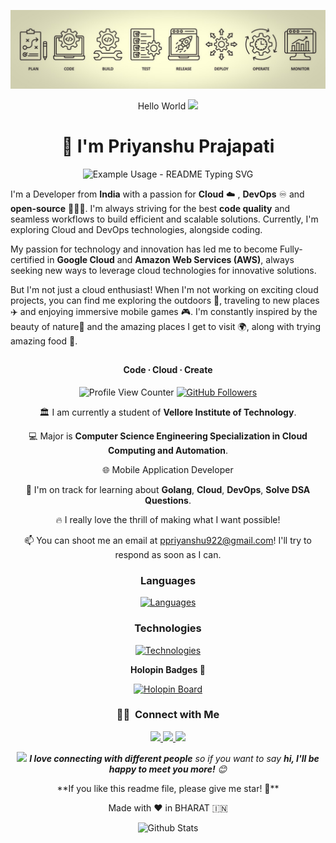 <!-- README FILE CODE -->  


<!-- SPINNING EARTH GIF -->

<p align="center">
  <img src="https://github.com/Neeexxxx/Neeexxxx/blob/main/Priyanshu-cover.jpg" alt="MastHead" />
</p>

<p align="center">Hello World <img src="https://github.com/TheDudeThatCode/TheDudeThatCode/blob/master/Assets/Earth.gif" width="14px"></p>

<h1 align="center">👋 I'm Priyanshu Prajapati</h1>

<p align="center">
  <img src="https://readme-typing-svg.demolab.com/?lines=I'm+Cloud+Enthusiast! 🚀;and+Google+Cloud+Facilitator ⚡&font=Fira%20Code&center=true&width=380&height=50&duration=4000&pause=1000" alt="Example Usage - README Typing SVG">
</p> 

I'm a Developer from **India** with a passion for **Cloud** ☁️ , **DevOps** ♾️ and **open-source** 🧑🏻‍💻. I'm always striving for the best **code quality** and seamless workflows to build efficient and scalable solutions. Currently, I'm exploring Cloud and DevOps technologies, alongside coding. 

My passion for technology and innovation has led me to become Fully-certified in **Google Cloud** and **Amazon Web Services (AWS)**, always seeking new ways to leverage cloud technologies for innovative solutions.

But I'm not just a cloud enthusiast! When I'm not working on exciting cloud projects, you can find me exploring the outdoors 🌿, traveling to new places ✈️ and enjoying immersive mobile games 🎮. I'm constantly inspired by the beauty of nature🌄 and the amazing places I get to visit 🌍, along with trying amazing food 🍲.

##

<h4 align="center">Code ∙ Cloud ∙ Create</h4>

<p align="center">
  <img src="https://komarev.com/ghpvc/?username=Neeexxxx" alt="Profile View Counter" />
  <a href="https://github.com/Neeexxxx">
    <img src="https://img.shields.io/github/followers/Neeexxxx?label=Follow&style=social" alt="GitHub Followers" />
  </a>
</p>

<div align="center">
 
  🏛️ I am currently a student of <b>Vellore Institute of Technology</b>.<br>
 
  💻 Major is <b>Computer Science Engineering Specialization in Cloud Computing and Automation</b>.<br>
  
  🌐 Mobile Application Developer<br>
  

  🚀 I'm on track for learning about <b>Golang</b>, <b>Cloud</b>, <b>DevOps</b>, <b>Solve DSA Questions</b>.<br>
  
  🔥 I really love the thrill of making what I want possible!<br>
  
  📫 You can shoot me an email at ppriyanshu922@gmail.com! I'll try to respond as soon as I can.
</div>

### <p align="center">Languages</p>

<p align="center">
  <a href="https://skillicons.dev">
    <img src="https://skillicons.dev/icons?i=c,cpp,python,golang,javascript,html,css,mysql,dart,swift" alt="Languages" />
  </a>
</p>

### <p align="center">Technologies</p>

<p align="center">
  <a href="https://skillicons.dev">
    <img src="https://skillicons.dev/icons?i=docker,aws,googlecloud,flutter,git,github,githubactions,firebase,mongodb,supabase,vercel" alt="Technologies" />
  </a>
</p>


<!-- <div style="display: flex; justify-content: center; margin-left: 50px;">
  <a href="https://stats.dooboo.io">
    <img src="https://stats.dooboo.io/api/github-trophies?login=yazdanhaider" width="700" />
  </a>
</div> -->

<p align="center"><strong>Holopin Badges 🎯</strong></p>

 <p align="center">
  <a href="https://holopin.me/priyanshu5">
    <img src="https://holopin.me/priyanshu5" alt="Holopin Board" />
  </a>
</p>

### <p align="center">🤝🏻 &nbsp;Connect with Me</p>

<p align="center">
  <a href="https://www.linkedin.com/in/priyanshhuu/">
    <img src="https://img.shields.io/badge/-Priyanshu%20Prajapati-0077B5?style=flat&logo=Linkedin&logoColor=white" />
  </a>
  <a href="mailto:ppriyanshu922@gmail.com">
    <img src="https://img.shields.io/badge/-ppriyanshu922@gmail.com-D14836?style=flat&logo=Gmail&logoColor=white" />
  </a>
  <a href="https://www.instagram.com/prriyyanshuu/?next=%2F">
    <img src="https://img.shields.io/badge/-@ig.priyanshu-E4405F?style=flat&logo=Instagram&logoColor=white" />
  </a>
</p>

<p align="center"><img src="https://media.giphy.com/media/LnQjpWaON8nhr21vNW/giphy.gif" width="60"> <em><b>I love connecting with different people</b> so if you want to say <b>hi, I'll be happy to meet you more!</b> 😊</em></p>

<p align="center"> **If you like this readme file, please give me star! 🌟**</p>
<p align="center">Made with ❤️ in BHARAT 🇮🇳</p>

<p align="center">
        <img src="https://raw.githubusercontent.com/mayhemantt/mayhemantt/Update/svg/Bottom.svg" alt="Github Stats" />
</p>
